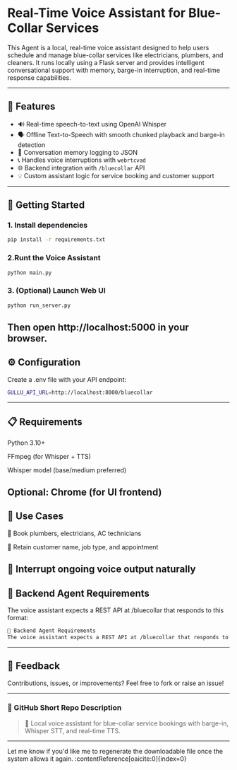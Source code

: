 # Real-Time Voice Assistant for Blue-Collar Services

This Agent is a local, real-time voice assistant designed to help users schedule and manage blue-collar services like electricians, plumbers, and cleaners. It runs locally using a Flask server and provides intelligent conversational support with memory, barge-in interruption, and real-time response capabilities.

---

## 🧠 Features

- 🔊 Real-time speech-to-text using OpenAI Whisper
- 🗣️ Offline Text-to-Speech with smooth chunked playback and barge-in detection
- 🧾 Conversation memory logging to JSON
- 📞 Handles voice interruptions with `webrtcvad`
- 🌐 Backend integration with `/bluecollar` API
- 💡 Custom assistant logic for service booking and customer support

---

## 🚀 Getting Started

### 1. Install dependencies

```bash
pip install -r requirements.txt
```

### 2.Runt the Voice Assistant
```bash
python main.py
```
### 3. (Optional) Launch Web UI

```bash
python run_server.py
```
Then open http://localhost:5000 in your browser.
---


## ⚙️ Configuration
Create a .env file with your API endpoint:
```bash
GULLU_API_URL=http://localhost:8000/bluecollar
```
---

## 📋 Requirements
Python 3.10+

FFmpeg (for Whisper + TTS)

Whisper model (base/medium preferred)

Optional: Chrome (for UI frontend)
---


## 📌 Use Cases
📅 Book plumbers, electricians, AC technicians

🧠 Retain customer name, job type, and appointment

🛑 Interrupt ongoing voice output naturally
---


## 🤖 Backend Agent Requirements
The voice assistant expects a REST API at /bluecollar that responds to this format:
```bash
🤖 Backend Agent Requirements
The voice assistant expects a REST API at /bluecollar that responds to this format:
```
---

## 📮 Feedback
Contributions, issues, or improvements? Feel free to fork or raise an issue!


---

### 🔹 GitHub Short Repo Description

> 🧠 Local voice assistant for blue-collar service bookings with barge-in, Whisper STT, and real-time TTS.

---

Let me know if you'd like me to regenerate the downloadable file once the system allows it again. ​:contentReference[oaicite:0]{index=0}​

